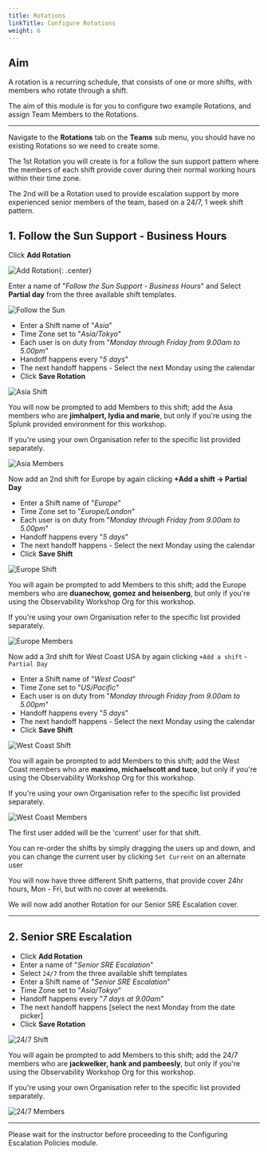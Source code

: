 ```yaml
---
title: Rotations
linkTitle: Configure Rotations
weight: 6
---
```


## Aim

A rotation is a recurring schedule, that consists of one or more shifts, with members who rotate through a shift.

The aim of this module is for you to configure two example Rotations, and assign Team Members to the Rotations.

---

Navigate to the **Rotations** tab on the **Teams** sub menu, you should have no existing Rotations so we need to create some.

The 1st Rotation you will create is for a follow the sun support pattern where the members of each shift provide cover during their normal working hours within their time zone.

The 2nd will be a Rotation used to provide escalation support by more experienced senior members of the team, based on a 24/7, 1 week shift pattern.

## 1. Follow the Sun Support - Business Hours

Click **Add Rotation**

![Add Rotation](../../../images/add-rotation.png){: .center}

Enter a name of "*Follow the Sun Support - Business Hours*" and Select **Partial day** from the three available shift templates.

![Follow the Sun](../../../images/follow-the-sun.png)

* Enter a Shift name of "*Asia*"
* Time Zone set to "*Asia/Tokyo*"
* Each user is on duty from "*Monday through Friday from 9.00am to 5.00pm*"
* Handoff happens every "*5 days*"
* The next handoff happens - Select the next Monday using the calendar
* Click **Save Rotation**

![Asia Shift](../../../images/asia-shift.png)

You will now be prompted to add Members to this shift; add the Asia members who are **jimhalpert, lydia and marie**, but only if you're using the Splunk provided environment for this workshop.

If you're using your own Organisation refer to the specific list provided separately.

![Asia Members](../../../images/asia-members.png)

Now add an 2nd shift for Europe by again clicking **+Add a shift → Partial Day**

* Enter a Shift name of "*Europe*"
* Time Zone set to "*Europe/London*"
* Each user is on duty from "*Monday through Friday from 9.00am to 5.00pm*"
* Handoff happens every "*5 days*"
* The next handoff happens - Select the next Monday using the calendar
* Click **Save Shift**

![Europe Shift](../../../images/europe-shift.png)

You will again be prompted to add Members to this shift; add the Europe members who are **duanechow, gomez and heisenberg**, but only if you're using the Observability Workshop Org for this workshop.

If you're using your own Organisation refer to the specific list provided separately.

![Europe Members](../../../images/europe-members.png)

Now add a 3rd shift for West Coast USA by again clicking `+Add a shift` - `Partial Day`

* Enter a Shift name of "*West Coast*"
* Time Zone set to "*US/Pacific*"
* Each user is on duty from "*Monday through Friday from 9.00am to 5.00pm*"
* Handoff happens every "*5 days*"
* The next handoff happens - Select the next Monday using the calendar
* Click **Save Shift**

![West Coast Shift](../../../images/west-coast-shift.png)

You will again be prompted to add Members to this shift; add the West Coast members who are **maximo, michaelscott and tuco**, but only if you're using the Observability Workshop Org for this workshop.

If you're using your own Organisation refer to the specific list provided separately.

![West Coast Members](../../../images/west-coast-members.png)

The first user added will be the 'current' user for that shift.

You can re-order the shifts by simply dragging the users up and down, and you can change the current user by clicking `Set Current` on an alternate user

You will now have three different Shift patterns, that provide cover 24hr hours, Mon - Fri, but with no cover at weekends.

We will now add another Rotation for our Senior SRE Escalation cover.

---

## 2. Senior SRE Escalation

* Click **Add Rotation**
* Enter a name of "*Senior SRE Escalation*"
* Select `24/7` from the three available shift templates
* Enter a Shift name of "*Senior SRE Escalation*"
* Time Zone set to "*Asia/Tokyo*"
* Handoff happens every "*7 days at 9.00am*"
* The next handoff happens [select the next Monday from the date picker]
* Click **Save Rotation**

![24/7 Shift](../../../images/24-7-shift.png)

You will again be prompted to add Members to this shift; add the 24/7 members who are **jackwelker, hank and pambeesly**, but only if you're using the Observability Workshop Org for this workshop.

If you're using your own Organisation refer to the specific list provided separately.

![24/7 Members](../../../images/24-7-members.png)

---

Please wait for the instructor before proceeding to the Configuring Escalation Policies module.
